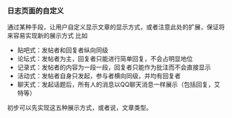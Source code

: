 ### 日志页面的自定义
通过某种手段，让用户自定义显示文章的显示方式，或者注意此处的扩展，保证将来容易实现新的展示方式
比如
- 贴吧式：发帖者和回复者纵向同级
- 论坛式：发帖者为主，回复者只能进行简单回复，不会占明显地位
- 记录式：发帖者的内容为一段一段，回复者只能作为批注而不会直接显示
- 活动式：发帖者自身只发起，参与者横向同级，并均有回复者
- 聊天式：发起话题后，所有人的消息以QQ聊天消息一样展示（包括回复，艾特等）

初步可以先实现这五种展示方式，或者说，文章类型。